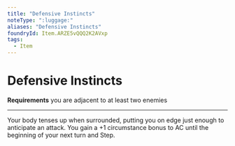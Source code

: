 ```yaml
---
title: "Defensive Instincts"
noteType: ":luggage:"
aliases: "Defensive Instincts"
foundryId: Item.ARZE5vQQQ2K2AVxp
tags:
  - Item
---
```


# Defensive Instincts

**Requirements** you are adjacent to at least two enemies

* * *

Your body tenses up when surrounded, putting you on edge just enough to anticipate an attack. You gain a +1 circumstance bonus to AC until the beginning of your next turn and Step.
